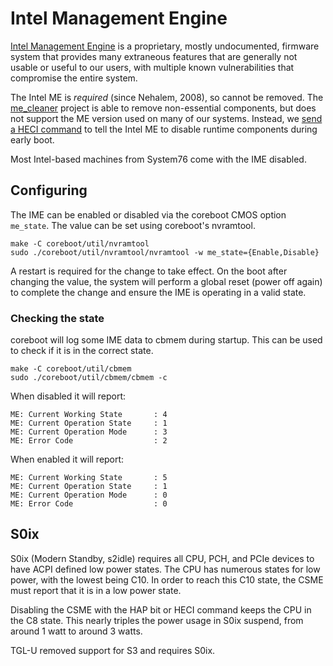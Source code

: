 # Intel Management Engine

[Intel Management Engine][wiki] is a proprietary, mostly undocumented, firmware
system that provides many extraneous features that are generally not usable or
useful to our users, with multiple known vulnerabilities that compromise the
entire system.

The Intel ME is _required_ (since Nehalem, 2008), so cannot be removed. The
[me\_cleaner] project is able to remove non-essential components, but does not
support the ME version used on many of our systems. Instead, we [send a HECI
command][CB52800] to tell the Intel ME to disable runtime components during
early boot.

Most Intel-based machines from System76 come with the IME disabled.

## Configuring

The IME can be enabled or disabled via the coreboot CMOS option `me_state`.
The value can be set using coreboot's nvramtool.

```
make -C coreboot/util/nvramtool
sudo ./coreboot/util/nvramtool/nvramtool -w me_state={Enable,Disable}
```

A restart is required for the change to take effect. On the boot after changing
the value, the system will perform a global reset (power off again) to complete
the change and ensure the IME is operating in a valid state.

### Checking the state

coreboot will log some IME data to cbmem during startup. This can be used to
check if it is in the correct state.

```
make -C coreboot/util/cbmem
sudo ./coreboot/util/cbmem/cbmem -c
```

When disabled it will report:

```
ME: Current Working State       : 4
ME: Current Operation State     : 1
ME: Current Operation Mode      : 3
ME: Error Code                  : 2
```

When enabled it will report:

```
ME: Current Working State       : 5
ME: Current Operation State     : 1
ME: Current Operation Mode      : 0
ME: Error Code                  : 0
```

## S0ix

S0ix (Modern Standby, s2idle) requires all CPU, PCH, and PCIe devices to have
ACPI defined low power states. The CPU has numerous states for low power, with
the lowest being C10. In order to reach this C10 state, the CSME must report
that it is in a low power state.

Disabling the CSME with the HAP bit or HECI command keeps the CPU in the C8
state. This nearly triples the power usage in S0ix suspend, from around 1 watt
to around 3 watts.

TGL-U removed support for S3 and requires S0ix.


[wiki]: https://en.wikipedia.org/wiki/Intel_Management_Engine
[me\_cleaner]: https://github.com/corna/me_cleaner
[CB52800]: https://review.coreboot.org/c/coreboot/+/52800
